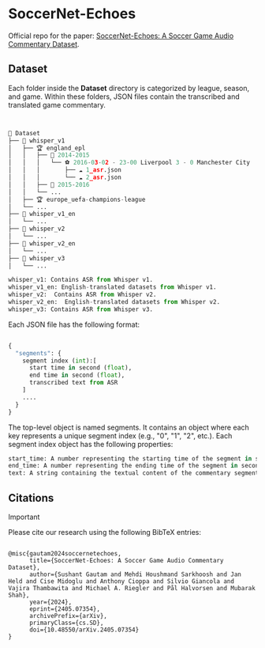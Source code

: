 # SoccerNet-Echoes
Official repo for the paper: [SoccerNet-Echoes: A Soccer Game Audio Commentary Dataset](https://arxiv.org/abs/2405.07354).

## Dataset 
Each folder inside the **Dataset** directory is categorized by league, season, and game. Within these folders, JSON files contain the transcribed and translated game commentary.

```python


📂 Dataset
├── 📁 whisper_v1
│   ├── 🏆 england_epl
│   │   ├── 📅 2014-2015
│   │   │   └── ⚽ 2016-03-02 - 23-00 Liverpool 3 - 0 Manchester City
│   │   │       ├── ☁️ 1_asr.json
│   │   │       └── ☁️ 2_asr.json
│   │   ├── 📅 2015-2016
│   │   └── ...
│   ├── 🏆 europe_uefa-champions-league
│   └── ...
├── 📁 whisper_v1_en
│   └── ...
├── 📁 whisper_v2
│   └── ...
├── 📁 whisper_v2_en
│   └── ...
├── 📁 whisper_v3
│   └── ...

whisper_v1: Contains ASR from Whisper v1.
whisper_v1_en: English-translated datasets from Whisper v1.
whisper_v2:  Contains ASR from Whisper v2.
whisper_v2_en:  English-translated datasets from Whisper v2.
whisper_v3: Contains ASR from Whisper v3.
```

Each JSON file has the following format:
```python

{
  "segments": {
    segment index (int):[
      start time in second (float),
      end time in second (float),
      transcribed text from ASR
    ]
    ....
  }
}
```
The top-level object is named segments.
It contains an object where each key represents a unique segment index (e.g., "0", "1", "2", etc.).
Each segment index object has the following properties:
```python
start_time: A number representing the starting time of the segment in seconds.
end_time: A number representing the ending time of the segment in seconds.
text: A string containing the textual content of the commentary segment.
```



## Citations
> [!IMPORTANT]
> Please cite our research using the following BibTeX entries:



<pre><code>
@misc{gautam2024soccernetechoes,
      title={SoccerNet-Echoes: A Soccer Game Audio Commentary Dataset}, 
      author={Sushant Gautam and Mehdi Houshmand Sarkhoosh and Jan Held and Cise Midoglu and Anthony Cioppa and Silvio Giancola and Vajira Thambawita and Michael A. Riegler and Pål Halvorsen and Mubarak Shah},
      year={2024},
      eprint={2405.07354},
      archivePrefix={arXiv},
      primaryClass={cs.SD},
      doi={10.48550/arXiv.2405.07354}
}
</code></pre>

